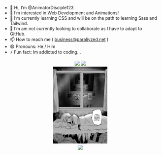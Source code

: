- 👋 Hi, I’m @AnimatorDisciple123
- 👀 I’m interested in Web Development and Animations!
- 🌱 I’m currently learning CSS and will be on the path to learning Sass and Tailwind.
- 💞️ I’m am not currently looking to collaborate as I have to adapt to GitHub.
- 📫 How to reach me ( business@paraliyzed.net )
- 😄 Pronouns: He / Him
- ⚡ Fun fact: Im addicted to coding...

<div align="center">

<img height="140" src="https://github-readme-stats.vercel.app/api?username=AnimatorDisciple123&show_icons=true&hide=stars,prs&theme=catppuccin_mocha" />
<img src="https://github-readme-stats.vercel.app/api/top-langs/?username=AnimatorDisciple123&langs_count=4&layout=compact&theme=catppuccin_mocha" />
<br>
<a href="https://paraliyzed.net" alt="website">
<img src="https://github.com/ParaliyzedEvo/Paraliyzedevo/raw/main/GStEK3UXsAAV3YY.jpg" width="35%" height="35%">
</a>
<br>
<a href="https://github.com/AnimatorDisciple123/Portfolio_PJ">
  <img align="center" src="https://github-readme-stats.vercel.app/api/pin/?username=AnimatorDisciple123&repo=Portfolio_PJ&theme=catppuccin_mocha&show_owner=true" />
</a>

<!---
AnimatorDisciple123/AnimatorDisciple123 is a ✨ special ✨ repository because its `README.md` (this file) appears on your GitHub profile.
You can click the Preview link to take a look at your changes. Please put this in a AnimatorDisciple123 repo, ex. https://github.com/ParaliyzedEvo/ParaliyzedEvo
--->
